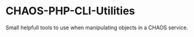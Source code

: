 CHAOS-PHP-CLI-Utilities
=======================

Small helpfull tools to use when manipulating objects in a CHAOS service.
